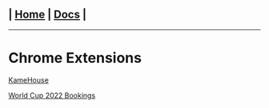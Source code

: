 | [Home](/README.md) | [Docs](/docs/README.md) |
---------------------------------------------------------------

*********************

# Chrome Extensions

[KameHouse](/chrome-extensions/kamehouse/README.md)

[World Cup 2022 Bookings](/chrome-extensions/world-cup-2022/world-cup-bookings/README.md)
